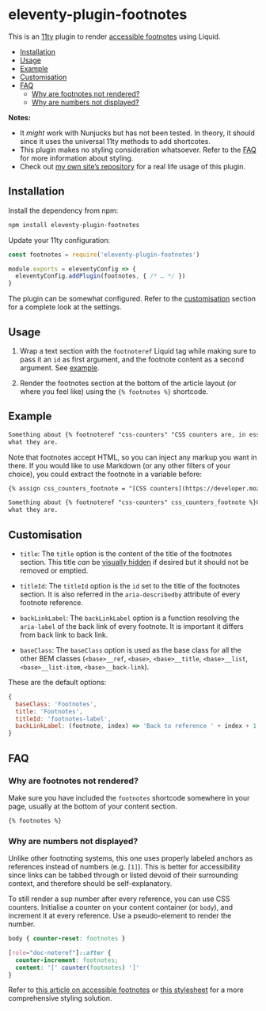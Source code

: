 # eleventy-plugin-footnotes

This is an [11ty](https://www.11ty.dev) plugin to render [accessible footnotes](https://hugogiraudel.com/2020/11/24/accessible-footnotes-and-a-bit-of-react/) using Liquid.

- [Installation](#installation)
- [Usage](#usage)
- [Example](#example)
- [Customisation](#customisation)
- [FAQ](#faq)
  - [Why are footnotes not rendered?](#why-are-footnotes-not-rendered)
  - [Why are numbers not displayed?](#why-are-numbers-not-displayed)

**Notes:**

- It *might* work with Nunjucks but has not been tested. In theory, it should since it uses the universal 11ty methods to add shortcotes.
- This plugin makes no styling consideration whatsoever. Refer to the [FAQ](#why-are-footnotes-not-rendered) for more information about styling.
- Check out [my own site’s repository](https://github.com/HugoGiraudel/hugogiraudel.com) for a real life usage of this plugin.

## Installation

Install the dependency from npm:

```sh
npm install eleventy-plugin-footnotes
```

Update your 11ty configuration:

```js
const footnotes = require('eleventy-plugin-footnotes')

module.exports = eleventyConfig => {
  eleventyConfig.addPlugin(footnotes, { /* … */ })
}
```

The plugin can be somewhat configured. Refer to the [customisation](#customisation) section for a complete look at the settings.

## Usage

1. Wrap a text section with the `footnoteref` Liquid tag while making sure to pass it an `id` as first argument, and the footnote content as a second argument. See [example](#example).

2. Render the footnotes section at the bottom of the article layout (or where you feel like) using the `{% footnotes %}` shortcode.

## Example

```html
Something about {% footnoteref "css-counters" "CSS counters are, in essence, variables maintained by CSS whose values may be incremented by CSS rules to track how many times they’re used." %}CSS counters{% endfootnoteref %} that deserves a footnote explaining
what they are.
```

Note that footnotes accept HTML, so you can inject any markup you want in there. If you would like to use Markdown (or any other filters of your choice), you could extract the footnote in a variable before: 

```html
{% assign css_counters_footnote = "[CSS counters](https://developer.mozilla.org/en-US/docs/Web/CSS/CSS_Lists_and_Counters/Using_CSS_counters) are, in essence, variables maintained by CSS whose values may be incremented by CSS rules to track how many times they’re used." | markdown | replace: "<p>", "" | replace: "</p>", "" %}

Something about {% footnoteref "css-counters" css_counters_footnote %}CSS counters{% endfootnoteref %} that deserves a footnote explaining
what they are.
```

## Customisation

- `title`: The `title` option is the content of the title of the footnotes section. This title *can* be [visually hidden](https://hugogiraudel.com/2016/10/13/css-hide-and-seek/) if desired but it should not be removed or emptied.

- `titleId`: The `titleId` option is the `id` set to the title of the footnotes section. It is also referred in the `aria-describedby` attribute of every footnote reference.

- `backLinkLabel`: The `backLinkLabel` option is a function resolving the `aria-label` of the back link of every footnote. It is important it differs from back link to back link.

- `baseClass`: The `baseClass` option is used as the base class for all the other BEM classes (`<base>__ref`, `<base>`, `<base>__title`, `<base>__list`, `<base>__list-item`, `<base>__back-link`).

These are the default options:

```js
{
  baseClass: 'Footnotes',
  title: 'Footnotes',
  titleId: 'footnotes-label',
  backLinkLabel: (footnote, index) => 'Back to reference ' + index + 1
}
```

## FAQ

### Why are footnotes not rendered?

Make sure you have included the `footnotes` shortcode somewhere in your page, usually at the bottom of your content section.

```html
{% footnotes %}
```

### Why are numbers not displayed?

Unlike other footnoting systems, this one uses properly labeled anchors as references instead of numbers (e.g. `[1]`). This is better for accessibility since links can be tabbed through or listed devoid of their surrounding context, and therefore should be self-explanatory.

To still render a sup number after every reference, you can use CSS counters. Initialise a counter on your content container (or `body`), and increment it at every reference. Use a pseudo-element to render the number.

```css
body { counter-reset: footnotes }

[role="doc-noteref"]::after {
  counter-increment: footnotes;
  content: '[' counter(footnotes) ']'
}
```

Refer to [this article on accessible footnotes](https://www.sitepoint.com/accessible-footnotes-css/) or [this stylesheet](https://github.com/HugoGiraudel/hugogiraudel.com/blob/master/assets/css/components/_footnotes.scss) for a more comprehensive styling solution.
